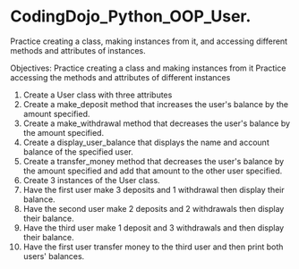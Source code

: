 # CodingDojo_Python_OOP_User.
Practice creating a class, making instances from it, and accessing different methods and attributes of instances.

Objectives:
Practice creating a class and making instances from it
Practice accessing the methods and attributes of different instances

1. Create a User class with three attributes
2. Create a make_deposit method that increases the user's balance by the amount specified.
3. Create a make_withdrawal method that decreases the user's balance by the amount specified. 
4. Create a display_user_balance that displays the name and account balance of the specified user. 
5. Create a transfer_money method that decreases the user's balance by the amount specified and add that amount to the other user specified.
6. Create 3 instances of the User class. 
7. Have the first user make 3 deposits and 1 withdrawal then display their balance. 
8.  Have the second user make 2 deposits and 2 withdrawals then display their balance. 
9. Have the third user make 1 deposit and 3 withdrawals and then display their balance.
10. Have the first user transfer money to the third user and then print both users' balances. 
